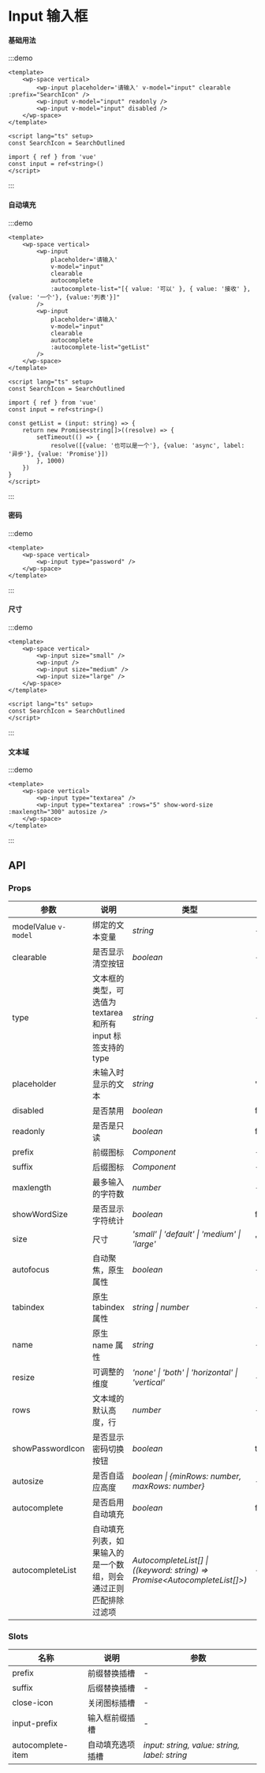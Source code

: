 <script lang="ts" setup>
import { SearchOutlined } from '@vicons/antd'
</script>

# Input 输入框

#### 基础用法

:::demo
```vue
<template>
    <wp-space vertical>
        <wp-input placeholder='请输入' v-model="input" clearable :prefix="SearchIcon" />
        <wp-input v-model="input" readonly />
        <wp-input v-model="input" disabled />
    </wp-space>
</template>

<script lang="ts" setup>
const SearchIcon = SearchOutlined

import { ref } from 'vue'
const input = ref<string>()
</script>
```
:::

#### 自动填充

:::demo
```vue
<template>
    <wp-space vertical>
        <wp-input
            placeholder='请输入'
            v-model="input"
            clearable
            autocomplete
            :autocomplete-list="[{ value: '可以' }, { value: '接收' }, {value: '一个'}, {value:'列表'}]"
        />
        <wp-input
            placeholder='请输入'
            v-model="input"
            clearable
            autocomplete
            :autocomplete-list="getList"
        />
    </wp-space>
</template>

<script lang="ts" setup>
const SearchIcon = SearchOutlined

import { ref } from 'vue'
const input = ref<string>()

const getList = (input: string) => {
    return new Promise<string[]>((resolve) => {
        setTimeout(() => {
            resolve([{value: '也可以是一个'}, {value: 'async', label: '异步'}, {value: 'Promise'}])
        }, 1000)
    })
}
</script>
```
:::

#### 密码

:::demo
```vue
<template>
    <wp-space vertical>
        <wp-input type="password" />
    </wp-space>
</template>
```
:::

#### 尺寸

:::demo
```vue
<template>
    <wp-space vertical>
        <wp-input size="small" />
        <wp-input />
        <wp-input size="medium" />
        <wp-input size="large" />
    </wp-space>
</template>

<script lang="ts" setup>
const SearchIcon = SearchOutlined
</script>
```
:::

#### 文本域

:::demo
```vue
<template>
    <wp-space vertical>
        <wp-input type="textarea" />
        <wp-input type="textarea" :rows="5" show-word-size :maxlength="300" autosize />
    </wp-space>
</template>
```
:::

## API

### Props

| 参数      | 说明           | 类型                                                                | 默认值 |
| --------- | -------------- | ------------------------------------------------------------------- | ------ |
| modelValue `v-model`      | 绑定的文本变量       | _string_          | -     |
| clearable     | 是否显示清空按钮   | _boolean_           | -      |
| type   | 文本框的类型，可选值为 textarea 和所有 input 标签支持的 type | _string_ | -      |
| placeholder  | 未输入时显示的文本       | _string_                                                           | '请输入'  |
| disabled  | 是否禁用       | _boolean_                                                           | false   |
| readonly | 是否是只读 | _boolean_ | false |
| prefix | 前缀图标 | _Component_ | - |
| suffix | 后缀图标 | _Component_ | - |
| maxlength | 最多输入的字符数 | _number_ | - |
| showWordSize | 是否显示字符统计 | _boolean_ | false |
| size | 尺寸 | _'small' \| 'default' \| 'medium' \| 'large'_ | 'default' |
| autofocus | 自动聚焦，原生属性 | _boolean_ | - |
| tabindex | 原生 tabindex 属性 | _string \| number_ | - |
| name | 原生 name 属性 | _string_ | - |
| resize | 可调整的维度 | _'none' \| 'both' \| 'horizontal' \| 'vertical'_ | - |
| rows | 文本域的默认高度，行 | _number_ | - |
| showPasswordIcon | 是否显示密码切换按钮 | _boolean_ | true |
| autosize | 是否自适应高度 | _boolean \| {minRows: number, maxRows: number}_ | - |
| autocomplete | 是否启用自动填充 | _boolean_ | false |
| autocompleteList | 自动填充列表，如果输入的是一个数组，则会通过正则匹配排除过滤项 | _AutocompleteList[] \| ((keyword: string) => Promise\<AutocompleteList[]>)_ | - |

### Slots

| 名称           | 说明      | 参数 |
|--------------|---------| --- |
| prefix       | 前缀替换插槽  | - |
| suffix       | 后缀替换插槽  | - |
| close-icon   | 关闭图标插槽  | - |
| input-prefix | 输入框前缀插槽 | - |
| autocomplete-item | 自动填充选项插槽 | _input: string, value: string, label: string_ |
